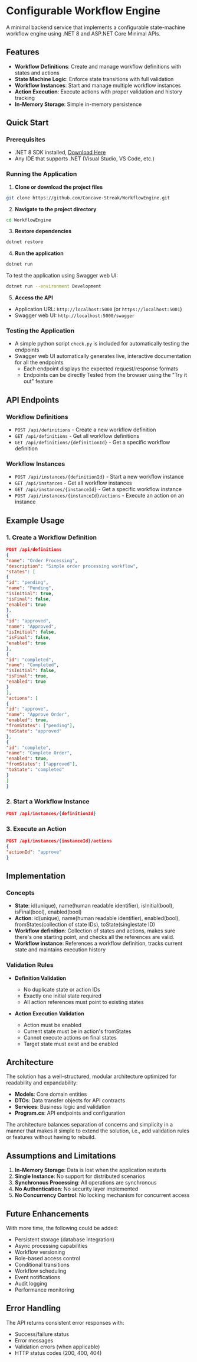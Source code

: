 # Configurable Workflow Engine

A minimal backend service that implements a configurable state-machine workflow engine using .NET 8 and ASP.NET Core Minimal APIs.

## Features

- **Workflow Definitions**: Create and manage workflow definitions with states and actions
- **State Machine Logic**: Enforce state transitions with full validation
- **Workflow Instances**: Start and manage multiple workflow instances
- **Action Execution**: Execute actions with proper validation and history tracking
- **In-Memory Storage**: Simple in-memory persistence

## Quick Start

### Prerequisites
- .NET 8 SDK installed, [Download Here](https://builds.dotnet.microsoft.com/dotnet/Sdk/8.0.412/dotnet-sdk-8.0.412-win-x64.exe)
- Any IDE that supports .NET (Visual Studio, VS Code, etc.)

### Running the Application

1. **Clone or download the project files**
```bash
git clone https://github.com/Concave-Streak/WorkflowEngine.git
```

2. **Navigate to the project directory**
```bash
cd WorkflowEngine
```

3. **Restore dependencies**
```bash
dotnet restore
```

4. **Run the application**
```bash
dotnet run
```
To test the application using Swagger web UI:
```bash
dotnet run --environment Development
```

5. **Access the API**
- Application URL: `http://localhost:5000` (or `https://localhost:5001`)
- Swagger web UI: `http://localhost:5000/swagger`


### Testing the Application
- A simple python script `check.py` is included for automatically testing the endpoints
- Swagger web UI automatically generates live, interactive documentation for all the endpoints
    - Each endpoint displays the expected request/response formats
    - Endpoints can be directly Tested from the browser using the "Try it out" feature


## API Endpoints

### Workflow Definitions
- `POST /api/definitions` - Create a new workflow definition
- `GET /api/definitions` - Get all workflow definitions
- `GET /api/definitions/{definitionId}` - Get a specific workflow definition

### Workflow Instances
- `POST /api/instances/{definitionId}` - Start a new workflow instance
- `GET /api/instances` - Get all workflow instances
- `GET /api/instances/{instanceId}` - Get a specific workflow instance
- `POST /api/instances/{instanceId}/actions` - Execute an action on an instance


## Example Usage

### 1. Create a Workflow Definition
```json
POST /api/definitions
{
"name": "Order Processing",
"description": "Simple order processing workflow",
"states": [
{
"id": "pending",
"name": "Pending",
"isInitial": true,
"isFinal": false,
"enabled": true
},
{
"id": "approved",
"name": "Approved",
"isInitial": false,
"isFinal": false,
"enabled": true
},
{
"id": "completed",
"name": "Completed",
"isInitial": false,
"isFinal": true,
"enabled": true
}
],
"actions": [
{
"id": "approve",
"name": "Approve Order",
"enabled": true,
"fromStates": ["pending"],
"toState": "approved"
},
{
"id": "complete",
"name": "Complete Order",
"enabled": true,
"fromStates": ["approved"],
"toState": "completed"
}
]
}
```

### 2. Start a Workflow Instance
```json
POST /api/instances/{definitionId}
```

### 3. Execute an Action
```json
POST /api/instances/{instanceId}/actions
{
"actionId": "approve"
}
```


## Implementation

### Concepts
- **State**: id(unique), name(human readable identifier), isInitial(bool), isFinal(bool),
enabled(bool)
- **Action**: id(unique), name(human readable identifier), enabled(bool), fromStates(collection of state IDs), toState(singlestate ID)
- **Workflow definition**: Collection of states and actions, makes sure there's one starting point, and checks all the references are valid.
- **Workflow instance**: References a workflow definition, tracks current state and maintains execution history

### Validation Rules
- **Definition Validation**
    - No duplicate state or action IDs
    - Exactly one initial state required
    - All action references must point to existing states

- **Action Execution Validation**
    - Action must be enabled
    - Current state must be in action's fromStates
    - Cannot execute actions on final states
    - Target state must exist and be enabled

## Architecture

The solution has a well-structured, modular architecture optimized for readability and expandability:

- **Models**: Core domain entities
- **DTOs**: Data transfer objects for API contracts
- **Services**: Business logic and validation
- **Program.cs**: API endpoints and configuration

The architecture balances separation of concerns and simplicity in a manner that makes it simple to extend the solution, i.e., add validation rules or features without having to rebuild.

## Assumptions and Limitations

1. **In-Memory Storage**: Data is lost when the application restarts
2. **Single Instance**: No support for distributed scenarios
3. **Synchronous Processing**: All operations are synchronous
4. **No Authentication**: No security layer implemented
5. **No Concurrency Control**: No locking mechanism for concurrent access

## Future Enhancements

With more time, the following could be added:

- Persistent storage (database integration)
- Async processing capabilities
- Workflow versioning
- Role-based access control
- Conditional transitions
- Workflow scheduling
- Event notifications
- Audit logging
- Performance monitoring

## Error Handling

The API returns consistent error responses with:
- Success/failure status
- Error messages
- Validation errors (when applicable)
- HTTP status codes (200, 400, 404)